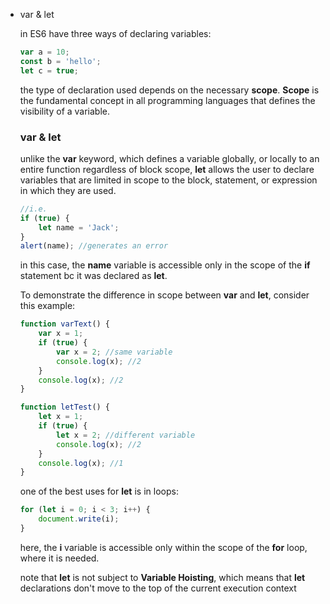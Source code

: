 -   var & let
    
    in ES6 have three ways of declaring variables:
    
    ```jsx
    var a = 10;
    const b = 'hello';
    let c = true;
    ```
    
    the type of declaration used depends on the necessary **scope**. **Scope** is the fundamental concept in all programming languages that defines the visibility of a variable.
    
    ### var & let
    
    unlike the **var** keyword, which defines a variable globally, or locally to an entire function regardless of block scope, **let** allows the user to declare variables that are limited in scope to the block, statement, or expression in which they are used.
    
    ```jsx
    //i.e.
    if (true) {
    	let name = 'Jack';
    }
    alert(name); //generates an error
    ```
    
    in this case, the **name** variable is accessible only in the scope of the **if** statement bc it was declared as **let**.
    
    To demonstrate the difference in scope between **var** and **let**, consider this example:
    
    ```jsx
    function varText() {
    	var x = 1;
    	if (true) {
    		var x = 2; //same variable
    		console.log(x); //2
    	}
    	console.log(x); //2
    }
    
    function letTest() {
    	let x = 1;
    	if (true) {
    		let x = 2; //different variable
    		console.log(x); //2
    	}
    	console.log(x); //1
    }
    ```
    
    one of the best uses for **let** is in loops:
    
    ```jsx
    for (let i = 0; i < 3; i++) {
    	document.write(i);
    }
    ```
    
    here, the **i** variable is accessible only within the scope of the **for** loop, where it is needed.
    
    note that **let** is not subject to **Variable Hoisting**, which means that **let** declarations don't move to the top of the current execution context